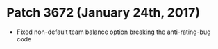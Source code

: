 # Patch 3672 (January 24th, 2017)

- Fixed non-default team balance option breaking the anti-rating-bug code
